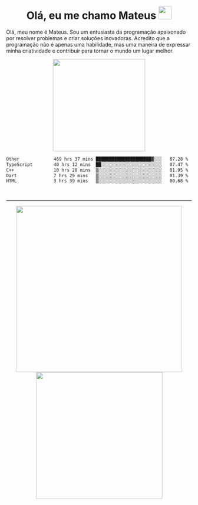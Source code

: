 <h1 align="center"><b>Olá, eu me chamo Mateus </b> <img src="https://discords.com/_next/image?url=https%3A%2F%2Fcdn.discordapp.com%2Femojis%2F911989630579134535.gif%3Fv%3D1&w=64&q=75" width="35"></h1>
<p>Olá, meu nome é Mateus. Sou um entusiasta da programação apaixonado por resolver problemas e criar soluções inovadoras. Acredito que a programação não é apenas uma habilidade, mas uma maneira de expressar minha criatividade e contribuir para tornar o mundo um lugar melhor.</p>
<div align="center">
    <img src="https://media.giphy.com/media/v1.Y2lkPTc5MGI3NjExbTFjd3R1eWtxMHJxb25uNWl4eWxuMGw0bTh3aDN1ZGQ5bjRwZmdnMCZlcD12MV9pbnRlcm5hbF9naWZfYnlfaWQmY3Q9Zw/4ygKTAi5uyy3eBSyRg/giphy.gif" width="250"/>
</div>
<!--START_SECTION:waka-->

```txt
Other             469 hrs 37 mins █████████████████████▓░░░   87.28 %
TypeScript        40 hrs 12 mins  ██░░░░░░░░░░░░░░░░░░░░░░░   07.47 %
C++               10 hrs 28 mins  ▒░░░░░░░░░░░░░░░░░░░░░░░░   01.95 %
Dart              7 hrs 29 mins   ▒░░░░░░░░░░░░░░░░░░░░░░░░   01.39 %
HTML              3 hrs 39 mins   ▒░░░░░░░░░░░░░░░░░░░░░░░░   00.68 %
```

<!--END_SECTION:waka-->
<br>
<hr>
<div align="center">
    <img src="https://github-readme-stats.vercel.app/api?username=votron157&show_icons=true&theme=radical&locale=pt-br" width="450"/>
    <img src="https://github-readme-stats.vercel.app/api/top-langs?username=votron157&show_icons=true&locale=pt-br&layout=compact&theme=radical" width="343"/>
     
</div>
<br>
<br>
<div align="center">
   
</div>
